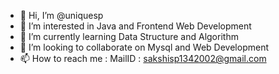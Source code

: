 - 👋 Hi, I’m @uniquesp
- 👀 I’m interested in Java and Frontend Web Development
- 🌱 I’m currently learning Data Structure and Algorithm
- 💞️ I’m looking to collaborate on Mysql and Web Development
- 📫 How to reach me : MailID : sakshisp1342002@gmail.com

<!---
uniquesp/uniquesp is a ✨ special ✨ repository because its `README.md` (this file) appears on your GitHub profile.
You can click the Preview link to take a look at your changes.
--->
